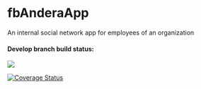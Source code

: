 # fbAnderaApp

An internal social network app for employees of an organization

#### Develop branch build status:

![](https://travis-ci.org/chubukas/fbAnderaApp.svg?branch=develop)

[![Coverage Status](https://coveralls.io/repos/github/chubukas/fbAnderaApp/badge.svg?branch=develop)](https://coveralls.io/github/chubukas/fbAnderaApp?branch=develop)

